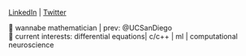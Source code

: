 [LinkedIn](https://www.linkedin.com/in/atool-nair/) | [Twitter](https://x.com/_notatool)


🌱 wannabe mathematician | prev: @UCSanDiego  
🌱 current interests: differential equations| c/c++ | ml | computational neuroscience
